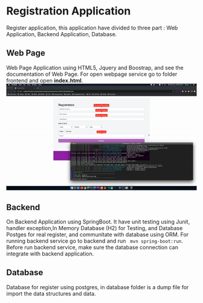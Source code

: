 # Registration Application
Register application, this application have divided to three part : Web Application, Backend Application, Database.

## Web Page 
Web Page Application using HTML5, Jquery and Boostrap, and see the documentation of Web Page. For open webpage service go to folder frontend and open <strong>index.html</strong>.
![Alt Text](usage.gif)

## Backend
On Backend Application using SpringBoot. It have unit testing using Junit, handler exception,In Memory Database (H2) for Testing, and Database Postges for real register, and communitate with database using ORM. For running backend service go to backend and run
```  mvn spring-boot:run ```. Before run backend service, make sure the database connection can integrate with backend application.

## Database
Database for register using postgres, in database folder is a dump file for import the data structures and data.
